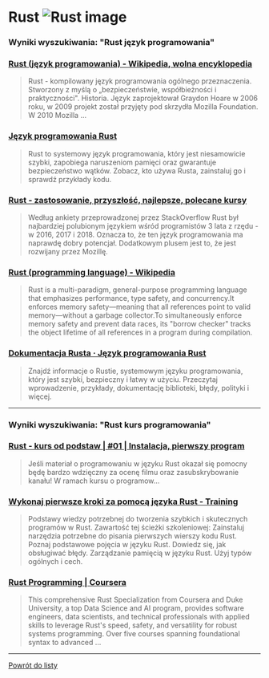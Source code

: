 # Rust ![Rust image](https://www.tiobe.com/wp-content/themes/tiobe/tiobe-index/images/Rust.png)
 
### Wyniki wyszukiwania: "Rust język programowania" 
 
### [Rust (język programowania) - Wikipedia, wolna encyklopedia](https://pl.wikipedia.org/wiki/Rust_(język_programowania)) 
 
 > Rust - kompilowany język programowania ogólnego przeznaczenia. Stworzony z myślą o „bezpieczeństwie, współbieżności i praktyczności". Historia. Język zaprojektował Graydon Hoare w 2006 roku, w 2009 projekt został przyjęty pod skrzydła Mozilla Foundation. W 2010 Mozilla ...
 
 
 
 
### [Język programowania Rust](https://prev.rust-lang.org/pl-PL/) 
 
 > Rust to systemowy język programowania, który jest niesamowicie szybki, zapobiega naruszeniom pamięci oraz gwarantuje bezpieczeństwo wątków. Zobacz, kto używa Rusta, zainstaluj go i sprawdź przykłady kodu.
 
 
 
 
### [Rust - zastosowanie, przyszłość, najlepsze, polecane kursy](https://jaki-jezyk-programowania.pl/technologie/rust/) 
 
 > Według ankiety przeprowadzonej przez StackOverflow Rust był najbardziej polubionym językiem wśród programistów 3 lata z rzędu - w 2016, 2017 i 2018. Oznacza to, że ten język programowania ma naprawdę dobry potencjał. Dodatkowym plusem jest to, że jest rozwijany przez Mozillę.
 
 
 
 
### [Rust (programming language) - Wikipedia](https://en.wikipedia.org/wiki/Rust_(programming_language)) 
 
 > Rust is a multi-paradigm, general-purpose programming language that emphasizes performance, type safety, and concurrency.It enforces memory safety—meaning that all references point to valid memory—without a garbage collector.To simultaneously enforce memory safety and prevent data races, its "borrow checker" tracks the object lifetime of all references in a program during compilation.
 
 
 
 
### [Dokumentacja Rusta · Język programowania Rust](https://prev.rust-lang.org/pl-PL/documentation.html) 
 
 > Znajdź informacje o Rustie, systemowym języku programowania, który jest szybki, bezpieczny i łatwy w użyciu. Przeczytaj wprowadzenie, przykłady, dokumentację biblioteki, błędy, polityki i więcej.
 
 
 
 

 
---
 
### Wyniki wyszukiwania: "Rust kurs programowania" 
 
### [Rust - kurs od podstaw | #01 | Instalacja, pierwszy program](https://www.youtube.com/watch?v=Mam6MOZzIE0) 
 
 > Jeśli materiał o programowaniu w języku Rust okazał się pomocny będę bardzo wdzięczny za ocenę filmu oraz zasubskrybowanie kanału! W ramach kursu o programow...
 
 
 
 
### [Wykonaj pierwsze kroki za pomocą języka Rust - Training](https://learn.microsoft.com/pl-pl/training/paths/rust-first-steps/) 
 
 > Podstawy wiedzy potrzebnej do tworzenia szybkich i skutecznych programów w Rust. Zawartość tej ścieżki szkoleniowej: Zainstaluj narzędzia potrzebne do pisania pierwszych wierszy kodu Rust. Poznaj podstawowe pojęcia w języku Rust. Dowiedz się, jak obsługiwać błędy. Zarządzanie pamięcią w języku Rust. Użyj typów ogólnych i cech.
 
 
 
 
### [Rust Programming | Coursera](https://www.coursera.org/specializations/rust-programming) 
 
 > This comprehensive Rust Specialization from Coursera and Duke University, a top Data Science and AI program, provides software engineers, data scientists, and technical professionals with applied skills to leverage Rust's speed, safety, and versatility for robust systems programming. Over five courses spanning foundational syntax to advanced ...
 
 
 
 

 
---
 
 [Powrót do listy](../top20.md)